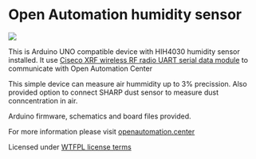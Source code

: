 # Open Automation humidity sensor   

![](http://smartcontrol.lt/images/portfolio/S04.jpg)

This is Arduino UNO compatible device with HIH4030 humidity sensor installed.
It use [Ciseco XRF wireless RF radio UART serial data module][] to communicate with Open Automation Center

  
This simple device can measure air hummidity up to 3% precission. Also provided option to connect SHARP dust sensor to measure dust conncentration in air.
  
Arduino firmware, schematics and board files provided. 
  
For more information please visit [openautomation.center](http://openautomation.center)

Licensed under [WTFPL license terms](http://www.wtfpl.net/)

[Ciseco XRF wireless RF radio UART serial data module]: http://shop.ciseco.co.uk/xrf-wireless-rf-radio-uart-serial-data-module-xbee-shaped/
